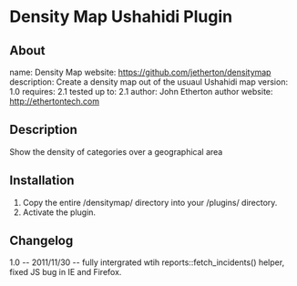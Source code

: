 Density Map Ushahidi Plugin
=================

About
---------
name: Density Map
website: https://github.com/jetherton/densitymap
description: Create a density map out of the usuaul Ushahidi map
version: 1.0
requires: 2.1
tested up to: 2.1
author: John Etherton
author website: http://ethertontech.com

Description
-----------------
Show the density of categories over a geographical area

Installation
------------------
1. Copy the entire /densitymap/ directory into your /plugins/ directory.
2. Activate the plugin.

Changelog
---------------
1.0 -- 2011/11/30 -- fully intergrated wtih reports::fetch_incidents() helper, fixed JS bug in IE and Firefox.




